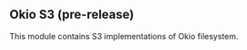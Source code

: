 Okio S3 (pre-release)
---------------------

This module contains S3 implementations of Okio filesystem.
